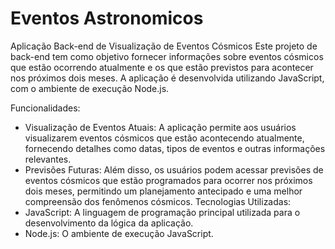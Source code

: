 # Eventos Astronomicos
Aplicação Back-end de Visualização de Eventos Cósmicos
Este projeto de back-end tem como objetivo fornecer informações sobre eventos cósmicos que estão ocorrendo atualmente e os que estão previstos para acontecer nos próximos dois meses. A aplicação é desenvolvida utilizando JavaScript, com o ambiente de execução Node.js.

Funcionalidades:
- Visualização de Eventos Atuais: A aplicação permite aos usuários visualizarem eventos cósmicos que estão acontecendo atualmente, fornecendo detalhes como datas, tipos de eventos e outras informações relevantes.
- Previsões Futuras: Além disso, os usuários podem acessar previsões de eventos cósmicos que estão programados para ocorrer nos próximos dois meses, permitindo um planejamento antecipado e uma melhor compreensão dos fenômenos cósmicos.
Tecnologias Utilizadas:
- JavaScript: A linguagem de programação principal utilizada para o desenvolvimento da lógica da aplicação.
- Node.js: O ambiente de execução JavaScript.
